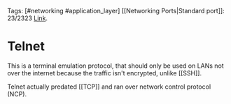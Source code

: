 Tags: [#networking #application_layer]
[[Networking Ports|Standard port]]: 23/2323
[Link](https://en.wikipedia.org/wiki/Telnet).

# Telnet

This is a terminal emulation protocol, that should only be used on LANs not over the internet because the traffic isn't encrypted, unlike [[SSH]].

Telnet actually predated [[TCP]] and ran over network control protocol (NCP).
